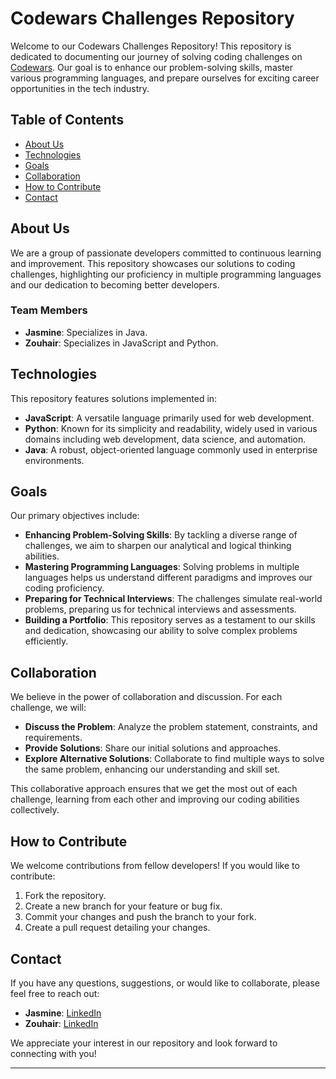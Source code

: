 # Codewars Challenges Repository

Welcome to our Codewars Challenges Repository! This repository is dedicated to documenting our journey of solving coding challenges on [Codewars](https://www.codewars.com/). Our goal is to enhance our problem-solving skills, master various programming languages, and prepare ourselves for exciting career opportunities in the tech industry.

## Table of Contents

- [About Us](#about-us)
- [Technologies](#technologies)
- [Goals](#goals)
- [Collaboration](#collaboration)
- [How to Contribute](#how-to-contribute)
- [Contact](#contact)

## About Us

We are a group of passionate developers committed to continuous learning and improvement. This repository showcases our solutions to coding challenges, highlighting our proficiency in multiple programming languages and our dedication to becoming better developers.

### Team Members

- **Jasmine**: Specializes in Java.
- **Zouhair**: Specializes in JavaScript and Python.

## Technologies

This repository features solutions implemented in:

- **JavaScript**: A versatile language primarily used for web development.
- **Python**: Known for its simplicity and readability, widely used in various domains including web development, data science, and automation.
- **Java**: A robust, object-oriented language commonly used in enterprise environments.

## Goals

Our primary objectives include:

- **Enhancing Problem-Solving Skills**: By tackling a diverse range of challenges, we aim to sharpen our analytical and logical thinking abilities.
- **Mastering Programming Languages**: Solving problems in multiple languages helps us understand different paradigms and improves our coding proficiency.
- **Preparing for Technical Interviews**: The challenges simulate real-world problems, preparing us for technical interviews and assessments.
- **Building a Portfolio**: This repository serves as a testament to our skills and dedication, showcasing our ability to solve complex problems efficiently.

## Collaboration

We believe in the power of collaboration and discussion. For each challenge, we will:

- **Discuss the Problem**: Analyze the problem statement, constraints, and requirements.
- **Provide Solutions**: Share our initial solutions and approaches.
- **Explore Alternative Solutions**: Collaborate to find multiple ways to solve the same problem, enhancing our understanding and skill set.

This collaborative approach ensures that we get the most out of each challenge, learning from each other and improving our coding abilities collectively.

## How to Contribute

We welcome contributions from fellow developers! If you would like to contribute:

1. Fork the repository.
2. Create a new branch for your feature or bug fix.
3. Commit your changes and push the branch to your fork.
4. Create a pull request detailing your changes.

## Contact

If you have any questions, suggestions, or would like to collaborate, please feel free to reach out:

- **Jasmine**: [LinkedIn](https://www.linkedin.com/in/jasmine-kim-andres/)
- **Zouhair**: [LinkedIn](https://www.linkedin.com/in/zouhair-sahtout/)

We appreciate your interest in our repository and look forward to connecting with you!

---
